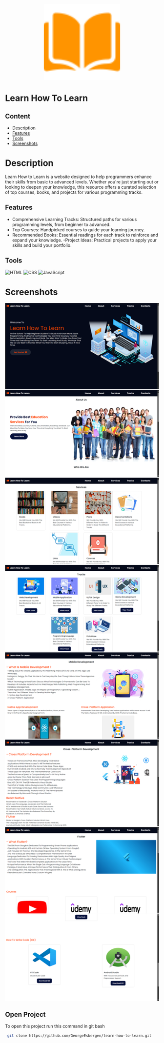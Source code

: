 
<p align="center">
  <img src="screenshots/book.png" alt="Logo" width="250" height="250">
</p>

# Learn How To Learn

## Content
 - [Description](#description)
 - [Features](#features)
 - [Tools](#tools)
 - [Screenshots](#screenshots)




# Description

Learn How to Learn is a website designed to help programmers enhance their skills from basic to advanced levels. 
Whether you're just starting out or looking to deepen your knowledge, this resource offers a curated selection
of top courses, books, and projects for various programming tracks.





## Features

- Comprehensive Learning Tracks: Structured paths for various programming levels, from beginner to advanced.
- Top Courses: Handpicked courses to guide your learning journey.
- Recommended Books: Essential readings for each track to reinforce and expand your knowledge.
-Project Ideas: Practical projects to apply your skills and build your portfolio.


## Tools
![HTML](https://img.shields.io/badge/HTML-%23E34F26.svg?style=for-the-badge&logo=html5&logoColor=white)
![CSS](https://img.shields.io/badge/CSS-%231572B6.svg?style=for-the-badge&logo=css3&logoColor=white)
![JavaScript](https://img.shields.io/badge/JavaScript-%23F7DF1C.svg?style=for-the-badge&logo=javascript&logoColor=black)




# Screenshots

![App Screenshot](screenshots/1.png)
![App Screenshot](screenshots/2.png)
![App Screenshot](screenshots/3.png)
![App Screenshot](screenshots/4.png)
![App Screenshot](screenshots/Screenshot28.png)
![App Screenshot](screenshots/Screenshot29.png)
![App Screenshot](screenshots/Screenshot30.png)
![App Screenshot](screenshots/Screenshot31.png)



## Open Project

To open this project run this command in git bash

```bash
 git clone https://github.com/GeorgeEsbergen/learn-how-to-learn.git
```
